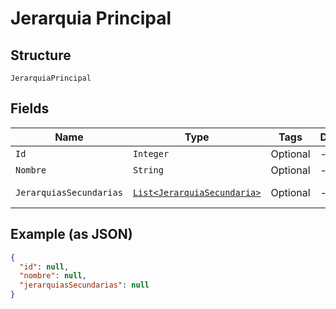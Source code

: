 
# Jerarquia Principal

## Structure

`JerarquiaPrincipal`

## Fields

| Name | Type | Tags | Description | Getter | Setter |
|  --- | --- | --- | --- | --- | --- |
| `Id` | `Integer` | Optional | - | Integer getId() | setId(Integer id) |
| `Nombre` | `String` | Optional | - | String getNombre() | setNombre(String nombre) |
| `JerarquiasSecundarias` | [`List<JerarquiaSecundaria>`](../../doc/models/jerarquia-secundaria.md) | Optional | - | List<JerarquiaSecundaria> getJerarquiasSecundarias() | setJerarquiasSecundarias(List<JerarquiaSecundaria> jerarquiasSecundarias) |

## Example (as JSON)

```json
{
  "id": null,
  "nombre": null,
  "jerarquiasSecundarias": null
}
```

